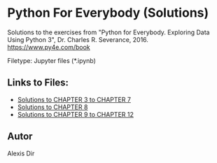 # Python For Everybody (Solutions)

Solutions to the exercises from "Python for Everybody. Exploring Data Using Python 3", Dr. Charles R. Severance, 2016.
https://www.py4e.com/book

Filetype: Jupyter files (*.ipynb)

## Links to Files:
- [Solutions to CHAPTER 3 to CHAPTER 7](https://github.com/AlexisDir/Python-For-Everybody-Solutions-/blob/main/Python%20for%20Everybody_CHAPTER%203%20to%207.%20LISTS_Solutions_GitHub.ipynb)
- [Solutions to CHAPTER 8](https://github.com/AlexisDir/Python-For-Everybody-Solutions-/blob/main/Python%20for%20Everybody_CHAPTER%208.%20LISTS_Solutions.ipynb)
- [Solutions to CHAPTER 9 to CHAPTER 12](https://github.com/AlexisDir/Python-For-Everybody_Solutions/blob/main/Python%20for%20Everybody_CHAPTER%209%20to%2012.%20LISTS_Solutions_GitHub.ipynb)

## Autor
Alexis Dir
